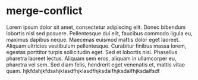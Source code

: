 # merge-conflict
Lorem ipsum dolor sit amet, consectetur adipiscing elit. Donec bibendum lobortis nisl sed posuere. Pellentesque dui elit, faucibus commodo ligula eu, maximus dapibus neque. Maecenas euismod mattis dolor eget laoreet. Aliquam ultricies vestibulum pellentesque. Curabitur finibus massa lorem, egestas porttitor turpis sollicitudin eget. Sed et lobortis nisl. Phasellus pharetra laoreet lectus. Aliquam sem eros, aliquam in ullamcorper eu, pharetra vel sem. Sed diam felis, hendrerit eget venenatis et, mattis vitae quam.
hjkfdahjkfdsahjklasdfhjklasdfhjksdalfhjksdalfhjksdalfsdf
